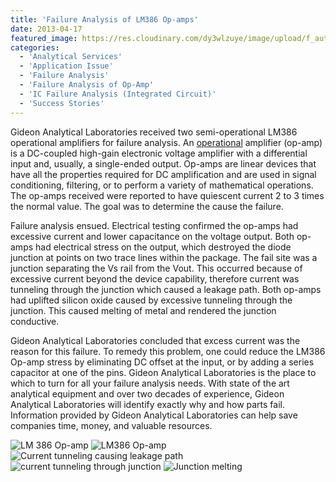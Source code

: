 ```yaml
---
title: 'Failure Analysis of LM386 Op-amps'
date: 2013-04-17
featured_image: https://res.cloudinary.com/dy3wlzuye/image/upload/f_auto,c_scale,w_250/v1/GideonLabs/EOS-on-pin-8.jpg
categories:
  - 'Analytical Services'
  - 'Application Issue'
  - 'Failure Analysis'
  - 'Failure Analysis of Op-Amp'
  - 'IC Failure Analysis (Integrated Circuit)'
  - 'Success Stories'
---
```


Gideon Analytical Laboratories received two semi-operational LM386 operational amplifiers for failure analysis. An [operational](http://en.wikipedia.org/wiki/Operational_amplifier) amplifier (op-amp) is a DC-coupled high-gain electronic voltage amplifier with a differential input and, usually, a single-ended output. Op-amps are linear devices that have all the properties required for DC amplification and are used in signal conditioning, filtering, or to perform a variety of mathematical operations. The op-amps received were reported to have quiescent current 2 to 3 times the normal value. The goal was to determine the cause the failure.

Failure analysis ensued. Electrical testing confirmed the op-amps had excessive current and lower capacitance on the voltage output. Both op-amps had electrical stress on the output, which destroyed the diode junction at points on two trace lines within the package. The fail site was a junction separating the Vs rail from the Vout. This occurred because of excessive current beyond the device capability, therefore current was tunneling through the junction which caused a leakage path. Both op-amps had uplifted silicon oxide caused by excessive tunneling through the junction. This caused melting of metal and rendered the junction conductive.

Gideon Analytical Laboratories concluded that excess current was the reason for this failure. To remedy this problem, one could reduce the LM386 Op-amp stress by eliminating DC offset at the input, or by adding a series capacitor at one of the pins. Gideon Analytical Laboratories is the place to which to turn for all your failure analysis needs. With state of the art analytical equipment and over two decades of experience, Gideon Analytical Laboratories will identify exactly why and how parts fail. Information provided by Gideon Analytical Laboratories can help save companies time, money, and valuable resources.

![LM 386 Op-amp](https://res.cloudinary.com/dy3wlzuye/image/upload/f_auto,c_scale,w_300/GideonLabs/EOS-on-pin-8.jpg 'Excessive voltage caused EOS')
![LM386 Op-amp](https://res.cloudinary.com/dy3wlzuye/image/upload/f_auto,c_scale,w_300/GideonLabs/LM386-Op-amp.jpg 'LM 386 Op-amp')
![Current tunneling causing leakage path](https://res.cloudinary.com/dy3wlzuye/image/upload/f_auto,c_scale,w_300/GideonLabs/Current-tunneling-causing-leakage-path.jpg 'Junction melting')
![current tunneling through junction](https://res.cloudinary.com/dy3wlzuye/image/upload/f_auto,c_scale,w_300/GideonLabs/current-tunneling-through-junction.jpg 'current tunneling through junction')
![Junction melting](https://res.cloudinary.com/dy3wlzuye/image/upload/f_auto,c_scale,w_300/GideonLabs/Junction-melting.jpg 'Junction melting')
